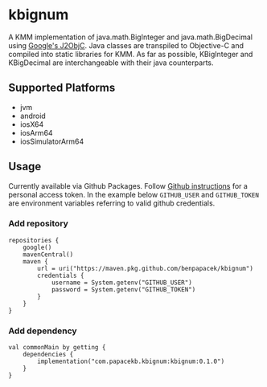 # kbignum

A KMM implementation of java.math.BigInteger and java.math.BigDecimal using [Google's J2ObjC](https://developers.google.com/j2objc).
Java classes are transpiled to Objective-C and compiled into static libraries for KMM.
As far as possible, KBigInteger and KBigDecimal are interchangeable with their java counterparts.

## Supported Platforms

* jvm
* android
* iosX64
* iosArm64
* iosSimulatorArm64

## Usage

Currently available via Github Packages.
Follow [Github instructions](https://docs.github.com/en/authentication/keeping-your-account-and-data-secure/creating-a-personal-access-token) for a personal access token.
In the example below `GITHUB_USER` and `GITHUB_TOKEN` are environment variables referring to valid github credentials.

### Add repository

```
repositories {
    google()
    mavenCentral()
    maven {
        url = uri("https://maven.pkg.github.com/benpapacek/kbignum")
        credentials {
            username = System.getenv("GITHUB_USER")
            password = System.getenv("GITHUB_TOKEN")
        }
    }
}
```

### Add dependency

```
val commonMain by getting {
    dependencies {
        implementation("com.papacekb.kbignum:kbignum:0.1.0")
    }
}
```
